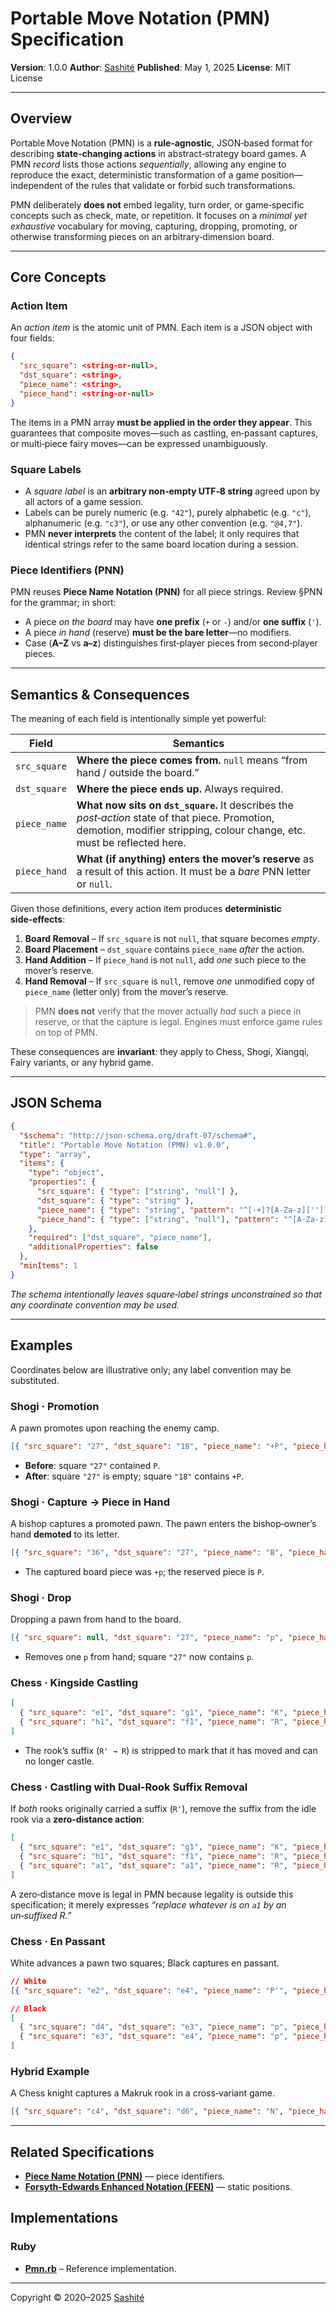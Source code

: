 # Portable Move Notation (PMN) Specification

**Version**: 1.0.0
**Author**: [Sashité](https://sashite.com/)
**Published**: May 1, 2025
**License**: MIT License

---

## Overview

Portable Move Notation (PMN) is a **rule‑agnostic**, JSON‑based format for describing **state‑changing actions** in abstract‑strategy board games. A PMN *record* lists those actions *sequentially*, allowing any engine to reproduce the exact, deterministic transformation of a game position—independent of the rules that validate or forbid such transformations.

PMN deliberately **does not** embed legality, turn order, or game‑specific concepts such as check, mate, or repetition. It focuses on a *minimal yet exhaustive* vocabulary for moving, capturing, dropping, promoting, or otherwise transforming pieces on an arbitrary‑dimension board.

---

## Core Concepts

### Action Item

An *action item* is the atomic unit of PMN.
Each item is a JSON object with four fields:

```json
{
  "src_square": <string-or-null>,
  "dst_square": <string>,
  "piece_name": <string>,
  "piece_hand": <string-or-null>
}
```

The items in a PMN array **must be applied in the order they appear**. This guarantees that composite moves—such as castling, en‑passant captures, or multi‑piece fairy moves—can be expressed unambiguously.

### Square Labels

* A *square label* is an **arbitrary non‑empty UTF‑8 string** agreed upon by all actors of a game session.
* Labels can be purely numeric (e.g. `"42"`), purely alphabetic (e.g. `"c"`), alphanumeric (e.g. `"c3"`), or use any other convention (e.g. `"@4,7"`).
* PMN **never interprets** the content of the label; it only requires that identical strings refer to the same board location during a session.

### Piece Identifiers (PNN)

PMN reuses **Piece Name Notation (PNN)** for all piece strings. Review §PNN for the grammar; in short:

* A piece *on the board* may have **one prefix** (`+` or `-`) and/or **one suffix** (`'`).
* A piece *in hand* (reserve) **must be the bare letter**—no modifiers.
* Case (**A–Z** vs **a–z**) distinguishes first‑player pieces from second‑player pieces.

---

## Semantics & Consequences

The meaning of each field is intentionally simple yet powerful:

| Field        | Semantics                                                                                                                                                                   |
| ------------ | --------------------------------------------------------------------------------------------------------------------------------------------------------------------------- |
| `src_square` | **Where the piece comes from.** `null` means “from hand / outside the board.”                                                                                               |
| `dst_square` | **Where the piece ends up.** Always required.                                                                                                                               |
| `piece_name` | **What now sits on `dst_square`.** It describes the *post‑action* state of that piece. Promotion, demotion, modifier stripping, colour change, etc. must be reflected here. |
| `piece_hand` | **What (if anything) enters the mover’s reserve** as a result of this action. It must be a *bare* PNN letter or `null`.                                                     |

Given those definitions, every action item produces **deterministic side‑effects**:

1. **Board Removal** – If `src_square` is not `null`, that square becomes *empty*.
2. **Board Placement** – `dst_square` contains `piece_name` *after* the action.
3. **Hand Addition** – If `piece_hand` is not `null`, add *one* such piece to the mover’s reserve.
4. **Hand Removal** – If `src_square` is `null`, remove *one* unmodified copy of `piece_name` (letter only) from the mover’s reserve.

> PMN **does not** verify that the mover actually *had* such a piece in reserve, or that the capture is legal. Engines must enforce game rules on top of PMN.

These consequences are **invariant**: they apply to Chess, Shogi, Xiangqi, Fairy variants, or any hybrid game.

---

## JSON Schema

```json
{
  "$schema": "http://json-schema.org/draft-07/schema#",
  "title": "Portable Move Notation (PMN) v1.0.0",
  "type": "array",
  "items": {
    "type": "object",
    "properties": {
      "src_square": { "type": ["string", "null"] },
      "dst_square": { "type": "string" },
      "piece_name": { "type": "string", "pattern": "^[-+]?[A-Za-z]['']?$" },
      "piece_hand": { "type": ["string", "null"], "pattern": "^[A-Za-z]$" }
    },
    "required": ["dst_square", "piece_name"],
    "additionalProperties": false
  },
  "minItems": 1
}
```

*The schema intentionally leaves square‑label strings unconstrained so that any coordinate convention may be used.*

---

## Examples

Coordinates below are illustrative only; any label convention may be substituted.

### Shogi · Promotion

A pawn promotes upon reaching the enemy camp.

```json
[{ "src_square": "27", "dst_square": "18", "piece_name": "+P", "piece_hand": null }]
```

* **Before**: square `"27"` contained `P`.
* **After**: square `"27"` is empty; square `"18"` contains `+P`.

### Shogi · Capture → Piece in Hand

A bishop captures a promoted pawn. The pawn enters the bishop‑owner’s hand **demoted** to its letter.

```json
[{ "src_square": "36", "dst_square": "27", "piece_name": "B", "piece_hand": "P" }]
```

* The captured board piece was `+p`; the reserved piece is `P`.

### Shogi · Drop

Dropping a pawn from hand to the board.

```json
[{ "src_square": null, "dst_square": "27", "piece_name": "p", "piece_hand": null }]
```

* Removes one `p` from hand; square `"27"` now contains `p`.

### Chess · Kingside Castling

```json
[
  { "src_square": "e1", "dst_square": "g1", "piece_name": "K", "piece_hand": null },
  { "src_square": "h1", "dst_square": "f1", "piece_name": "R", "piece_hand": null }
]
```

* The rook’s suffix (`R' → R`) is stripped to mark that it has moved and can no longer castle.

### Chess · Castling with Dual‑Rook Suffix Removal

If *both* rooks originally carried a suffix (`R'`), remove the suffix from the idle rook via a **zero‑distance action**:

```json
[
  { "src_square": "e1", "dst_square": "g1", "piece_name": "K", "piece_hand": null },
  { "src_square": "h1", "dst_square": "f1", "piece_name": "R", "piece_hand": null },
  { "src_square": "a1", "dst_square": "a1", "piece_name": "R", "piece_hand": null }
]
```

A zero‑distance move is legal in PMN because legality is outside this specification; it merely expresses *“replace whatever is on `a1` by an un‑suffixed R.”*

### Chess · En Passant

White advances a pawn two squares; Black captures en passant.

```json
// White
[{ "src_square": "e2", "dst_square": "e4", "piece_name": "P'", "piece_hand": null }]

// Black
[
  { "src_square": "d4", "dst_square": "e3", "piece_name": "p", "piece_hand": null },
  { "src_square": "e3", "dst_square": "e4", "piece_name": "p", "piece_hand": null }
]
```

### Hybrid Example

A Chess knight captures a Makruk rook in a cross‑variant game.

```json
[{ "src_square": "c4", "dst_square": "d6", "piece_name": "N", "piece_hand": null }]
```

---

## Related Specifications

* **[Piece Name Notation (PNN)](https://sashite.dev/documents/pnn/1.0.0/)** — piece identifiers.
* **[Forsyth‑Edwards Enhanced Notation (FEEN)](https://sashite.dev/documents/feen/1.0.0/)** — static positions.

## Implementations

### Ruby

* **[Pmn.rb](https://github.com/sashite/pmn.rb)** – Reference implementation.

---

Copyright © 2020–2025 [Sashité](https://sashite.com/)
